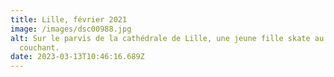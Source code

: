 ```yaml
---
title: Lille, février 2021
image: /images/dsc00988.jpg
alt: Sur le parvis de la cathédrale de Lille, une jeune fille skate au soleil
  couchant.
date: 2023-03-13T10:46:16.689Z
---
```

